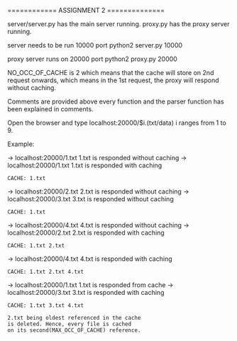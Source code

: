 ============  ASSIGNMENT 2 ==============

server/server.py has the main server running.
proxy.py has the proxy server running.

server needs to be run 10000 port
python2 server.py 10000

proxy server runs on 20000 port
python2 proxy.py 20000

NO_OCC_OF_CACHE is 2 which means that the cache
will store on 2nd request onwards, which means in
the 1st request, the proxy will respond without
caching.

Comments are provided above every function and
the parser function has been explained in
comments.

Open the browser and type localhost:20000/$i.(txt/data)
i ranges from 1 to 9.

Example:

-> localhost:20000/1.txt
    1.txt is responded without caching
-> localhost:20000/1.txt
    1.txt is responded with caching

    CACHE: 1.txt
-> localhost:20000/2.txt
    2.txt is responded without caching
-> localhost:20000/3.txt
    3.txt is responded without caching

    CACHE: 1.txt
-> localhost:20000/4.txt
    4.txt is responded without caching
-> localhost:20000/2.txt
    2.txt is responded with caching

    CACHE: 1.txt 2.txt
-> localhost:20000/4.txt
    4.txt is responded with caching

    CACHE: 1.txt 2.txt 4.txt
-> localhost:20000/1.txt
    1.txt is responded from cache
-> localhost:20000/3.txt
    3.txt is responded with caching

    CACHE: 1.txt 3.txt 4.txt

    2.txt being oldest referenced in the cache
    is deleted. Hence, every file is cached
    on its second(MAX_OCC_OF_CACHE) reference.


